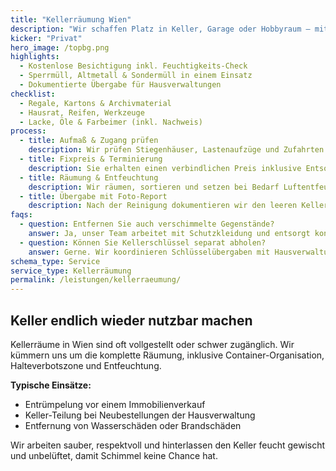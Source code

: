 ```yaml
---
title: "Kellerräumung Wien"
description: "Wir schaffen Platz in Keller, Garage oder Hobbyraum – mit Express-Terminen und fachgerechter Entsorgung."
kicker: "Privat"
hero_image: /topbg.png
highlights:
  - Kostenlose Besichtigung inkl. Feuchtigkeits-Check
  - Sperrmüll, Altmetall & Sondermüll in einem Einsatz
  - Dokumentierte Übergabe für Hausverwaltungen
checklist:
  - Regale, Kartons & Archivmaterial
  - Hausrat, Reifen, Werkzeuge
  - Lacke, Öle & Farbeimer (inkl. Nachweis)
process:
  - title: Aufmaß & Zugang prüfen
    description: Wir prüfen Stiegenhäuser, Lastenaufzüge und Zufahrten im Kellerbereich.
  - title: Fixpreis & Terminierung
    description: Sie erhalten einen verbindlichen Preis inklusive Entsorgungsgebühren und Transport.
  - title: Räumung & Entfeuchtung
    description: Wir räumen, sortieren und setzen bei Bedarf Luftentfeuchter ein.
  - title: Übergabe mit Foto-Report
    description: Nach der Reinigung dokumentieren wir den leeren Keller für Ihre Unterlagen.
faqs:
  - question: Entfernen Sie auch verschimmelte Gegenstände?
    answer: Ja, unser Team arbeitet mit Schutzkleidung und entsorgt kontaminierte Materialien gesetzeskonform.
  - question: Können Sie Kellerschlüssel separat abholen?
    answer: Gerne. Wir koordinieren Schlüsselübergaben mit Hausverwaltungen oder Nachbarn.
schema_type: Service
service_type: Kellerräumung
permalink: /leistungen/kellerraeumung/
---
```

## Keller endlich wieder nutzbar machen

Kellerräume in Wien sind oft vollgestellt oder schwer zugänglich. Wir kümmern uns um die komplette Räumung, inklusive Container-Organisation, Halteverbotszone und Entfeuchtung.

**Typische Einsätze:**

- Entrümpelung vor einem Immobilienverkauf
- Keller-Teilung bei Neubestellungen der Hausverwaltung
- Entfernung von Wasserschäden oder Brandschäden

Wir arbeiten sauber, respektvoll und hinterlassen den Keller feucht gewischt und unbelüftet, damit Schimmel keine Chance hat.
